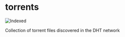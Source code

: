 torrents 
========
![Indexed](https://img.shields.io/badge/indexed-218207-blue)

Collection of torrent files discovered in the DHT network
